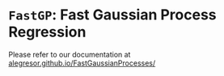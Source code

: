# `FastGP`: Fast Gaussian Process Regression

Please refer to our documentation at [alegresor.github.io/FastGaussianProcesses/](https://alegresor.github.io/FastGaussianProcesses/)